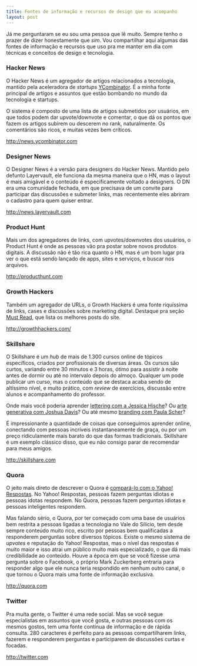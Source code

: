 ```yaml
---
title: Fontes de informação e recursos de design que eu acompanho
layout: post
---
```

Já me perguntaram se eu sou uma pessoa que lê muito. Sempre tenho o prazer de dizer honestamente que <em>sim</em>. Vou compartilhar aqui algumas das fontes de informação e recursos que uso pra me manter em dia com técnicas e conceitos de design e tecnologia.

### Hacker News

O Hacker News é um agregador de artigos relacionados a tecnologia, mantido pela aceleradora de <em>startups</em> <a href="http://www.ycombinator.com/" title="YCombinator" target="_blank">YCombinator</a>. É a minha fonte principal de artigos e assuntos que estão bombando no mundo da tecnologia e startups.

O sistema é composto de uma lista de artigos submetidos por usuários, em que todos podem dar upvote/downvote e comentar, o que dá os pontos que fazem os artigos subirem ou descerem no rank, naturalmente. Os comentários são ricos, e muitas vezes bem críticos.

<a href="http://news.ycombinator.com" title="Hacker News" target="_blank">http://news.ycombinator.com</a> 
      
### Designer News

O Designer News é a versão para designers do Hacker News. Mantido pelo defunto Layervault, ele funciona da mesma maneira que o HN, mas o layout é mais amigável e o conteúdo é especificamente voltado a designers. O DN era uma comunidade fechada, em que precisava de um convite para participar das discussões e submeter links, mas recentemente eles abriram o cadastro para quem quiser entrar.

<a href="http://news.layervault.com" title="Designer News" target="_blank">http://news.layervault.com</a> 
          
### Product Hunt

Mais um dos agregadores de links, com upvotes/downvotes dos usuários, o Product Hunt é onde as pessoas vão pra postar sobre novos produtos digitais. A discussão não é tão rica quanto o HN, mas é um bom lugar pra ver o que está sendo lançado de apps, sites e serviços, e buscar nos arquivos.

<a href="http://producthunt.com" title="Product Hunt" target="_blank">http://producthunt.com</a> 
              
### Growth Hackers

Também um agregador de URLs, o Growth Hackers é uma fonte riquíssima de links, cases e discussões sobre marketing digital. Destaque pra seção <a href="http://growthhackers.com/category/must-read/" title="Growth Hackers - Must Read" target="_blank">Must Read</a>, que lista os melhores posts do site.

<a href="http://growthhackers.com/" title="Growth Hackers" target="_blank">http://growthhackers.com/</a> 
                  
### Skillshare

O Skillshare é um <em>hub</em> de mais de 1.300 cursos online de tópicos específicos, criados por profissionais de diversas áreas. Os cursos são curtos, variando entre 30 minutos e 3 horas, ótimo para assistir à noite antes de dormir ou até no intervalo depois do almoço. Qualquer um pode publicar um curso, mas o conteúdo que se destaca acaba sendo de altíssimo nível, e muito prático, com <em>review</em> de exercícios, discussão entre alunos e acompanhamento do professor.

Onde mais você poderia aprender <a href="http://skl.sh/1eopN0p" target="_blank">lettering com a Jessica Hische</a>? Ou <a href="http://skl.sh/1eoqcA2" target="_blank">arte generativa com Joshua Davis</a>? Ou até mesmo <a href="http://skl.sh/1HEmRGu" target="_blank">branding com Paula Scher</a>?

É impressionante a quantidade de coisas que conseguimos aprender online, conectando com pessoas incríveis instantaneamente de graça, ou por um preço ridiculamente mais barato do que das formas tradicionais. Skillshare é um exemplo clássico disso, que eu não consigo parar de recomendar para meus amigos.

<a href="http://skillshare.com" target="_blank">http://skillshare.com</a> 
                      
### Quora

O jeito mais direto de descrever o Quora é <a href="http://www.quora.com/What-are-the-differences-between-Quora-and-Yahoo-Answers" target="_blank">compará-lo com o Yahoo! Respostas</a>. No Yahoo! Respostas, pessoas fazem perguntas idiotas e pessoas idotas respondem. No Quora, pessoas fazem perguntas idiotas e pessoas inteligentes respondem.

Mas falando sério, o Quora, por ter começado com uma base de usuários bem restrita a pessoas ligadas a tecnologia no Vale do Silício, tem desde sempre conteúdo muito rico, escrito por pessoas bem qualificadas a responderem perguntas sobre diversos tópicos. Existe o mesmo sistema de <em>upvotes</em> e reputação do Yahoo! Respostas, mas o nível das respostas é muito maior e isso atrai um público muito mais especializado, o que dá mais credibilidade ao conteúdo. Houve a época em que se você fizesse uma pergunta sobre o Facebook, o próprio Mark Zuckerberg entraria para responder algo que ele nunca teria respondido em nenhum outro canal, o que tornou o Quora mais uma fonte de informação exclusiva.

<a href="http://quora.com" target="_blank">http://quora.com</a> 
                          
### Twitter

Pra muita gente, o Twitter é uma rede social. Mas se você segue especialistas em assuntos que você gosta, e outras pessoas com os mesmos gostos, tem uma fonte contínua de informação e de rápida consulta. 280 caracteres é perfeito para as pessoas compartilharem links, fazerem e responderem perguntas e participarem de discussões curtas e focadas.

<a href="http://twitter.com" target="_blank">http://twitter.com</a> 